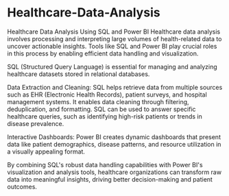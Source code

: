 # Healthcare-Data-Analysis
Healthcare Data Analysis Using SQL and Power BI  Healthcare data analysis involves processing and interpreting large volumes of health-related data to uncover actionable insights. Tools like SQL and Power BI play crucial roles in this process by enabling efficient data handling and visualization.

SQL (Structured Query Language) is essential for managing and analyzing healthcare datasets stored in relational databases.

Data Extraction and Cleaning: SQL helps retrieve data from multiple sources such as EHR (Electronic Health Records), patient surveys, and hospital management systems. It enables data cleaning through filtering, deduplication, and formatting.
SQL can be used to answer specific healthcare queries, such as identifying high-risk patients or trends in disease prevalence.

Interactive Dashboards: Power BI creates dynamic dashboards that present data like patient demographics, disease patterns, and resource utilization in a visually appealing format.

By combining SQL's robust data handling capabilities with Power BI's visualization and analysis tools, healthcare organizations can transform raw data into meaningful insights, driving better decision-making and patient outcomes.
